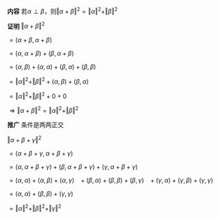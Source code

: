 **内容**
若$\alpha\perp\beta$，则$\Vert\alpha+\beta\Vert^2=\Vert\alpha\Vert^2+\Vert\beta\Vert^2$

**证明**
$\Vert\alpha+\beta\Vert^2$

$=(\alpha+\beta,\alpha+\beta)$

$=(\alpha,\alpha+\beta)+(\beta,\alpha+\beta)$

$=(\alpha,\beta)+(\alpha,\alpha)+(\beta,\alpha)+(\beta,\beta)$

$=\Vert\alpha\Vert^2+\Vert\beta\Vert^2+(\alpha,\beta)+(\beta,\alpha)$

$=\Vert\alpha\Vert^2+\Vert\beta\Vert^2+0+0$

$\Rightarrow\Vert\alpha+\beta\Vert^2=\Vert\alpha\Vert^2+\Vert\beta\Vert^2$

**推广**
条件是两两正交

$\Vert\alpha+\beta+\gamma\Vert^2$

$=(\alpha+\beta+\gamma,\alpha+\beta+\gamma)$

$=(\alpha,\alpha+\beta+\gamma)+(\beta,\alpha+\beta+\gamma)+(\gamma,\alpha+\beta+\gamma)$

$=(\alpha,\alpha)+(\alpha,\beta)+(\alpha,\gamma)$
$\enspace+(\beta,\alpha)+(\beta,\beta)+(\beta,\gamma)$
$\enspace+(\gamma,\alpha)+(\gamma,\beta)+(\gamma,\gamma)$

$=(\alpha,\alpha)+(\beta,\beta)+(\gamma,\gamma)$

$=\Vert\alpha\Vert^2+\Vert\beta\Vert^2+\Vert\gamma\Vert^2$

